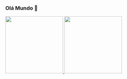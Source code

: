 ### Olá Mundo 👋

<!--
**mochiute/mochiute** is a ✨ _special_ ✨ repository because its `README.md` (this file) appears on your GitHub profile.

Here are some ideas to get you started:

- 🔭 I’m currently working on ...
- 🌱 I’m currently learning ...
- 👯 I’m looking to collaborate on ...
- 🤔 I’m looking for help with ...
- 💬 Ask me about ...
- 📫 How to reach me: ...
- 😄 Pronouns: ...
- ⚡ Fun fact: ...
-->

<div>
  <a href="https://github.com/mochiute">
  <img height="180em" src="https://github-readme-stats.vercel.app/api?username=mochiute&show_icons=true&theme=dracula&incllude_all_commits=true&%20%20%20%20%20count_private=true"/>
    <img height="180em" src="https://github-readme-stats.vercel.app/api/top-langs/?username=mochiute&layout=compact&langs_count=16&theme=dracula" >
</div>
  
#
  
